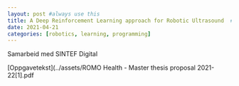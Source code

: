 ```yaml
---
layout: post #always use this
title: A Deep Reinforcement Learning approach for Robotic Ultrasound  #This becomes the title of the page
date: 2021-04-21
categories: [robotics, learning, programming]
---
```


Samarbeid med SINTEF Digital

[Oppgavetekst](../assets/ROMO Health - Master thesis proposal 2021-22[1].pdf
